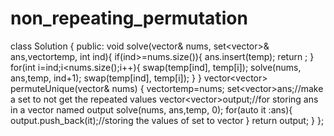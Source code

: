# non_repeating_permutation

class Solution {
public:
    void solve(vector<int>& nums, set<vector<int>>& ans,vector<int>temp, int ind){
         if(ind>=nums.size()){
             ans.insert(temp);
             return ;
         }
         for(int i=ind;i<nums.size();i++){
             swap(temp[ind], temp[i]);
             solve(nums, ans,temp, ind+1);
              swap(temp[ind], temp[i]);
         }
    }
    vector<vector<int>> permuteUnique(vector<int>& nums) {
         vector<int>temp=nums;
         set<vector<int>>ans;//make a set to not get the repeated values
         vector<vector<int>>output;//for storing ans in a vector named output
         solve(nums, ans,temp, 0);
         for(auto it :ans){
             output.push_back(it);//storing the values of set to vector
         }
         return output;
    }
};
